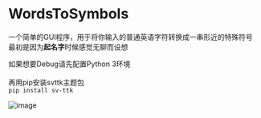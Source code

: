 # WordsToSymbols
一个简单的GUI程序，用于将你输入的普通英语字符转换成一串形近的特殊符号 <br />
最初是因为**起名字**时候感觉无聊而设想<br />

如果想要Debug请先配置Python 3环境<br /><br />
再用pip安装svttk主题包<br />
```pip install sv-ttk```

![image](0.png)
